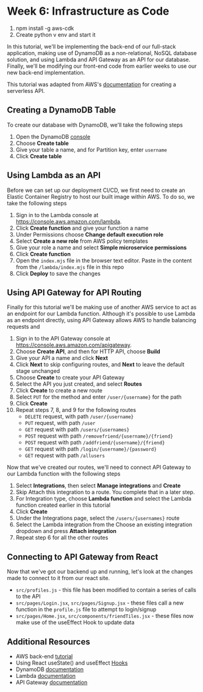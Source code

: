 # Week 6: Infrastructure as Code

1. npm install -g aws-cdk
2. Create python v env and start it 

In this tutorial, we'll be implementing the back-end of our full-stack application, making use of DynamoDB as a non-relational, NoSQL database solution, and using Lambda and API Gateway as an API for our database. Finally, we'll be modifying our front-end code from earlier weeks to use our new back-end implementation.

This tutorial was adapted from AWS's [documentation](https://docs.aws.amazon.com/apigateway/latest/developerguide/http-api-dynamo-db.html) for creating a serverless API.

## Creating a DynamoDB Table

To create our database with DynamoDB, we'll take the following steps

1. Open the DynamoDB [console](https://console.aws.amazon.com/dynamodb/)
2. Choose **Create table**
3. Give your table a name, and for Partition key, enter `username`
4. Click **Create table**

## Using Lambda as an API

Before we can set up our deployment CI/CD, we first need to create an Elastic Container Registry to host our built image within AWS. To do so, we take the following steps

1. Sign in to the Lambda console at https://console.aws.amazon.com/lambda.
2. Click **Create function** and give your function a name
3. Under Permissions choose **Change default execution role**
4. Select **Create a new role** from AWS policy templates
5. Give your role a name and select **Simple microservice permissions**
6. Click **Create function**
7. Open the `index.mjs` file in the browser text editor. Paste in the content from the `/lambda/index.mjs` file in this repo
8. Click **Deploy** to save the changes

## Using API Gateway for API Routing

Finally for this tutorial we'll be making use of another AWS service to act as an endpoint for our Lambda function. Although it's possible to use Lambda as an endpoint directly, using API Gateway allows AWS to handle balancing requests and 

1. Sign in to the API Gateway console at https://console.aws.amazon.com/apigateway.
2. Choose **Create API**, and then for HTTP API, choose **Build**
3. Give your API a name and click **Next**
4. Click **Next** to skip configuring routes, and **Next** to leave the default stage unchanged
5. Choose **Create** to create your API Gateway
6. Select the API you just created, and select **Routes**
7. Click **Create**  to create a new route
8. Select `PUT` for the method and enter `/user/{username}` for the path
9. Click **Create**
10. Repeat steps 7, 8, and 9 for the following routes
    * `DELETE` request, with path `/user/{username}`
    * `PUT` request, with path `/user`
    * `GET` request with path `/users/{usernames}`
    * `POST` request with path `/removefriend/{username}/{friend}`
    * `POST` request with path `/addfriend/{username}/{friend}`
    * `GET` request with path `/login/{username}/{password}`
    * `GET` request with path `/allusers`

Now that we've created our routes, we'll need to connect API Gateway to our Lambda function with the following steps

1. Select **Integrations**, then select **Manage integrations** and **Create**
2. Skip Attach this integration to a route. You complete that in a later step.
3. For Integration type, choose **Lambda function** and select the Lambda function created earlier in this tutorial
4. Click **Create**
5. Under the Integrations page, select the `/users/{usernames}` route
6. Select the Lambda integration from the Choose an existing integration dropdown and press  **Attach integration**
7. Repeat step 6 for all the other routes

## Connecting to API Gateway from React

Now that we've got our backend up and running, let's look at the changes made to connect to it from our react site.

* `src/profiles.js` - this file has been modified to contain a series of calls to the API
* `src/pages/Login.jsx`, `src/pages/Signup.jsx` - these files call a new function in the `profile.js` file to attempt to login/signup
* `src/pages/Home.jsx`, `src/components/friendTiles.jsx` - these files now make use of the useEffect Hook to update data

## Additional Resources
* AWS back-end [tutorial](https://docs.aws.amazon.com/apigateway/latest/developerguide/http-api-dynamo-db.html)
* Using React useState() and useEffect [Hooks](https://react.dev/reference/react)
* DynamoDB [documentation](https://docs.aws.amazon.com/dynamodb/)
* Lambda [documentation](https://aws.amazon.com/lambda/)
* API Gateway [documentation](https://aws.amazon.com/api-gateway/)